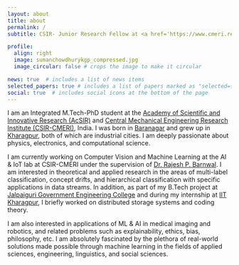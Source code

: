 ```yaml
---
layout: about
title: about
permalink: /
subtitle: CSIR- Junior Research Fellow at <a href='https://www.cmeri.res.in/'>CSIR-CMERI, Durgapur</a>

profile:
  align: right
  image: sumanchowdhurykgp_compressed.jpg
  image_circular: false # crops the image to make it circular

news: true  # includes a list of news items
selected_papers: true # includes a list of papers marked as "selected={true}"
social: true  # includes social icons at the bottom of the page
---
```

I am an Integrated M.Tech-PhD student at the [Academy of Scientific and Innovative Research (AcSIR)](https://acsir.res.in/) and [Central Mechanical Engineering Research Institute (CSIR-CMERI)](https://www.cmeri.res.in/), India. I was born in [Baranagar](https://en.wikipedia.org/wiki/Baranagar) and grew up in [Kharagpur](https://en.wikipedia.org/wiki/Kharagpur), both of which are industrial cities. I am deeply passionate about physics, electronics, and computational science.

I am currently working on Computer Vision and Machine Learning at the AI & IoT lab at CSIR-CMERI under the supervision of [Dr. Rajesh P. Barnwal](https://www.cmeri.res.in/user-details/1284). I am interested in theoretical and applied research in the areas of multi-label classification, concept drifts, and hierarchical classification with specific applications in data streams. In addition, as part of my B.Tech project at [Jalpaiguri Government Engineering College](https://jgec.ac.in/) and during my internship at [IIT Kharagpur](http://www.iitkgp.ac.in/), I briefly worked on distributed storage systems and coding theory.

I am also interested in applications of ML & AI in medical imaging and robotics, and related problems such as explainability, ethics, bias, philosophy, etc. I am absolutely fascinated by the plethora of real-world solutions made possible through machine learning in the fields of applied sciences, engineering, linguistics, and social sciences.

<!---Write your biography here. Tell the world about yourself. Link to your favorite [subreddit](http://reddit.com). You can put a picture in, too. The code is already in, just name your picture `prof_pic.jpg` and put it in the `img/` folder.

Put your address / P.O. box / other info right below your picture. You can also disable any these elements by editing `profile` property of the YAML header of your `_pages/about.md`. Edit `_bibliography/papers.bib` and Jekyll will render your [publications page](/al-folio/publications/) automatically.

Link to your social media connections, too. This theme is set up to use [Font Awesome icons](http://fortawesome.github.io/Font-Awesome/) and [Academicons](https://jpswalsh.github.io/academicons/), like the ones below. Add your Facebook, Twitter, LinkedIn, Google Scholar, or just disable all of them.-->
